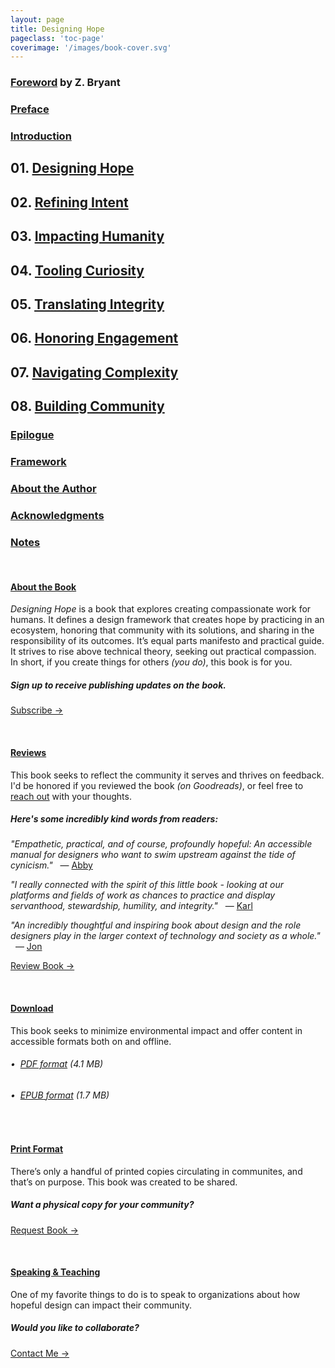 ```yaml
---
layout: page
title: Designing Hope
pageclass: 'toc-page'
coverimage: '/images/book-cover.svg'
---
```


<div class="toc" markdown="1">

### <a href="/foreword">Foreword</a> by Z. Bryant

### <a href="/preface">Preface</a>

### <a href="/introduction">Introduction</a>

## 01. <a href="/chapter-1">Designing Hope</a>

## 02. <a href="/chapter-2">Refining Intent</a>

## 03. <a href="/chapter-3">Impacting Humanity</a>

## 04. <a href="/chapter-4">Tooling Curiosity</a>

## 05. <a href="/chapter-5">Translating Integrity</a>

## 06. <a href="/chapter-6">Honoring Engagement</a>

## 07. <a href="/chapter-7">Navigating Complexity</a>

## 08. <a href="/chapter-8">Building Community</a>

### <a href="/epilogue">Epilogue</a>

### <a href="/framework">Framework</a>

### <a href="/author">About the Author</a>

### <a href="/acknowledgments">Acknowledgments</a>

### <a href="/notes">Notes</a>

<br/>

#### [About the Book](#about)

_Designing Hope_ is a book that explores creating compassionate work for humans. It defines a design framework that creates hope by practicing in an ecosystem, honoring that community with its solutions, and sharing in the responsibility of its outcomes. It’s equal parts manifesto and practical guide. It strives to rise above technical theory, seeking out practical compassion. In short, if you create things for others _(you do)_, this book is for you.

##### Sign up to receive publishing updates on the book.

<a href="http://eepurl.com/hthIUX" class="btn_subscribe">Subscribe &rarr;</a>

<br/>

#### [Reviews](#reviews)

This book seeks to reflect the community it serves and thrives on feedback. I'd be honored if you reviewed the book _(on Goodreads)_, or feel free to <a href="mailto:info@hopeful.design">reach out</a> with your thoughts. 

##### Here's some incredibly kind words from readers:
>
_"Empathetic, practical, and of course, profoundly hopeful: An accessible manual for designers who want to swim upstream against the tide of cynicism."_ &nbsp;&nbsp;― <a href="https://www.goodreads.com/review/show/4114130857">Abby</a>

>
_"I really connected with the spirit of this little book - looking at our platforms and fields of work as chances to practice and display servanthood, stewardship, humility, and integrity."_ &nbsp;&nbsp;― <a href="https://www.goodreads.com/review/show/4136960230">Karl</a>

>
_"An incredibly thoughtful and inspiring book about design and the role designers play in the larger context of technology and society as a whole."_ &nbsp;&nbsp;― <a href="https://www.goodreads.com/review/show/4389630960">Jon</a>

<a href="https://www.goodreads.com/book/show/56139631-designing-hope" class="btn_subscribe">Review Book &rarr;</a>

<br/>

#### [Download](#download)

This book seeks to minimize environmental impact and offer content in accessible formats both on and offline.

###### &bull;&nbsp;&nbsp;<a href="/downloads/designinghope.pdf" download="designinghope.pdf" class="resource-link">PDF format</a> (4.1 MB)<br/>
###### &bull;&nbsp;&nbsp;<a href="/downloads/designinghope.epub" download="designinghope.epub" class="resource-link">EPUB format</a> (1.7 MB)<br/>

<br/>

#### [Print Format](#print)

There’s only a handful of printed copies circulating in communites, and that’s on purpose. This book was created to be shared. 

##### Want a physical copy for your community?

<a href="https://forms.gle/MLsNfY6AZ4gTZ9QK7" class="btn">Request Book &rarr;</a>

<br/>

#### [Speaking &amp; Teaching](#speaking)

One of my favorite things to do is to speak to organizations about how hopeful design can impact their community.

##### Would you like to collaborate?

<a href="mailto:speaking@hopeful.design" class="btn">Contact Me &rarr;</a>

</div>
